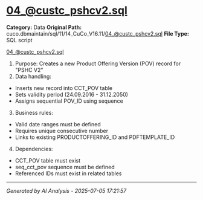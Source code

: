 # 04_@custc_pshcv2.sql

**Category:** Data
**Original Path:** cuco.dbmaintain/sql/11/14_CuCo_V16.11/04_@custc_pshcv2.sql
**File Type:** SQL script

04_@custc_pshcv2.sql
1. Purpose: Creates a new Product Offering Version (POV) record for "PSHC V2"
2. Data handling:
- Inserts new record into CCT_POV table
- Sets validity period (24.09.2016 - 31.12.2050)
- Assigns sequential POV_ID using sequence
3. Business rules:
- Valid date ranges must be defined
- Requires unique consecutive number
- Links to existing PRODUCTOFFERING_ID and PDFTEMPLATE_ID
4. Dependencies:
- CCT_POV table must exist
- seq_cct_pov sequence must be defined
- Referenced IDs must exist in related tables

---
*Generated by AI Analysis - 2025-07-05 17:21:57*

